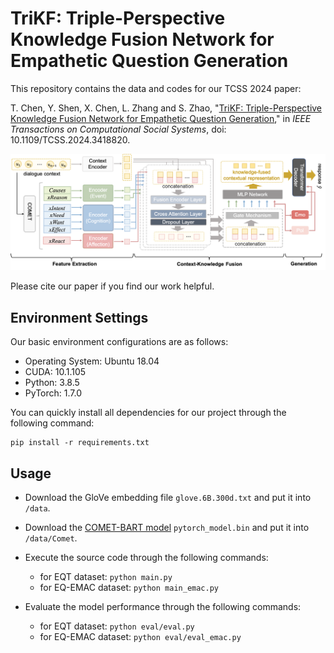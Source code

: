 # TriKF: Triple-Perspective Knowledge Fusion Network for Empathetic Question Generation

This repository contains the data and codes for our TCSS 2024 paper:

T. Chen, Y. Shen, X. Chen, L. Zhang and S. Zhao, "[TriKF: Triple-Perspective Knowledge Fusion Network for Empathetic Question Generation](https://ieeexplore.ieee.org/document/10596308)," in *IEEE Transactions on Computational Social Systems*, doi: 10.1109/TCSS.2024.3418820.

![](./arch.png)

Please cite our paper if you find our work helpful.

## Environment Settings

Our basic environment configurations are as follows:

- Operating System: Ubuntu 18.04
- CUDA: 10.1.105
- Python: 3.8.5
- PyTorch: 1.7.0

You can quickly install all dependencies for our project through the following command: 

```
pip install -r requirements.txt
```



## Usage
- Download the GloVe embedding file `glove.6B.300d.txt` and put it into `/data`.
- Download the [COMET-BART model](https://github.com/allenai/comet-atomic-2020) `pytorch_model.bin` and put it into `/data/Comet`. 
- Execute the source code through the following commands:
  - for EQT dataset: `python main.py`
  - for EQ-EMAC dataset: `python main_emac.py`

- Evaluate the model performance through the following commands:
  - for EQT dataset: `python eval/eval.py`
  - for EQ-EMAC dataset: `python eval/eval_emac.py`
